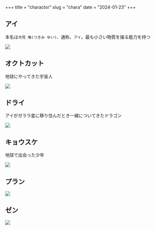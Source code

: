 +++
title = "charactor"
slug = "chara"
date = "2024-01-23"
+++

<div class="story">

## アイ

本名は`月見 唯(つきみ ゆい)`、通称、`アイ`。最も小さい物質を操る能力を持つ

![](/chara/ai.png)

## オクトカット

地球にやってきた宇宙人

![](/chara/octo-ou.png)


</div>

<!--more-->


## ドライ 

アイがガララ星に移り住んだとき一緒についてきたドラゴン

![](/chara/drai.png)

## キョウスケ

地球で出会った少年

![](/chara/kyosuke.png)


## プラン

![](/chara/plan.png)


## ゼン

![](/chara/zen.png)

